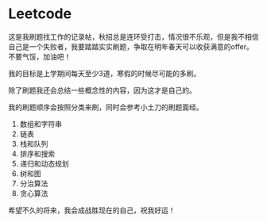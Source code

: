 # Leetcode

这是我刷题找工作的记录帖，秋招总是连环受打击，情况很不乐观，但是我不相信自己是一个失败者，我要踏踏实实刷题，争取在明年春天可以收获满意的offer。不要气馁，加油吧！

我的目标是上学期间每天至少3道，寒假的时候尽可能的多刷。

除了刷题我还会总结一些概念性的内容，因为这才是自己的。

我的刷题顺序会按照分类来刷，同时会参考小土刀的刷题面经。
1. 数组和字符串
2. 链表
3. 栈和队列
4. 排序和搜索
5. 递归和动态规划
6. 树和图
7. 分治算法
8. 贪心算法

希望不久的将来，我会成战胜现在的自己，祝我好运！
